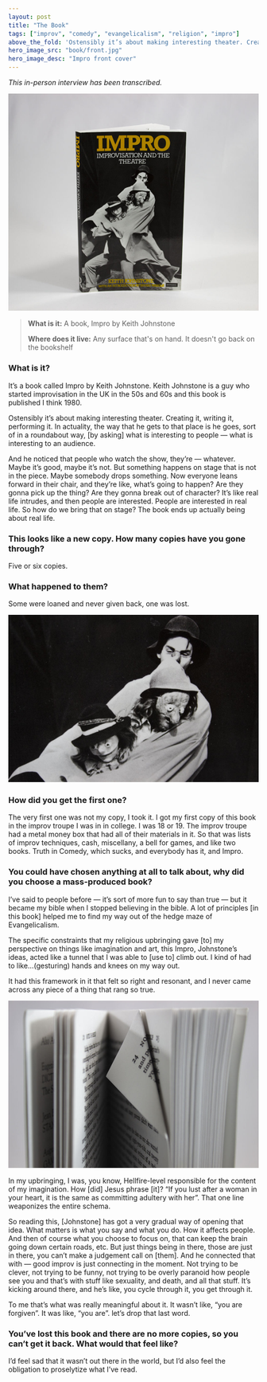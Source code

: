 ```yaml
---
layout: post
title: "The Book"
tags: ["improv", "comedy", "evangelicalism", "religion", "impro"]
above_the_fold: 'Ostensibly it’s about making interesting theater. Creating it, writing it, performing it. In actuality, the way that he gets to that place is he goes, sort of in a roundabout way, [by asking] what is interesting to people — what is interesting to an audience.'
hero_image_src: "book/front.jpg"
hero_image_desc: "Impro front cover"
---
```


_This in-person interview has been transcribed._

[![Impro book, front cover](/assets/img/book/front.jpg)](/assets/img/book/front.jpg)

> **What is it:** A book, Impro by Keith Johnstone
>
> **Where does it live:** Any surface that's on hand. It doesn't go back on the bookshelf 
>

### What is it?
It’s a book called Impro by Keith Johnstone. Keith Johnstone is a guy who started improvisation in the UK in the 50s and 60s and this book is published I think 1980.

Ostensibly it’s about making interesting theater. Creating it, writing it, performing it. In actuality, the way that he gets to that place is he goes, sort of in a roundabout way, [by asking] what is interesting to people — what is interesting to an audience. 

And he noticed that people who watch the show, they’re — whatever. Maybe it’s good, maybe it’s not. But something happens on stage that is not in the piece. Maybe somebody drops something. Now everyone leans forward in their chair, and they’re like, what’s going to happen? Are they gonna pick up the thing? Are they gonna break out of character? It’s like real life intrudes, and then people are interested. People are interested in real life. So how do we bring that on stage? The book ends up actually being about real life.

### This looks like a new copy. How many copies have you gone through?

Five or six copies.

### What happened to them?

Some were loaned and never given back, one was lost.

[![A cover detail](/assets/img/book/detail.jpg)](/assets/img/book/detail.jpg)

### How did you get the first one?
The very first one was not my copy, I took it. I got my first copy of this book in the improv troupe I was in in college. I was 18 or 19. The improv troupe had a metal money box that had all of their materials in it. So that was lists of improv techniques, cash, miscellany, a bell for games, and like two books. Truth in Comedy, which sucks, and everybody has it, and Impro. 

### You could have chosen anything at all to talk about, why did you choose a mass-produced book?

I’ve said to people before — it’s sort of more fun to say than true — but it became my bible when I stopped believing in the bible. A lot of principles [in this book] helped me to find my way out of the hedge maze of Evangelicalism.

The specific constraints that my religious upbringing gave [to] my perspective on things like imagination and art, this Impro, Johnstone’s ideas, acted like a tunnel that I was able to [use to] climb out. I kind of had to like…(gesturing) hands and knees on my way out.

It had this framework in it that felt so right and resonant, and I never came across any piece of a thing that rang so true.

[![Folded pages](/assets/img/book/pages.jpg)](/assets/img/book/pages.jpg)

In my upbringing, I was, you know, Hellfire-level responsible for the content of my imagination. How [did] Jesus phrase [it]? “If you lust after a woman in your heart, it is the same as committing adultery with her”. That one line weaponizes the entire schema. 

So reading this, [Johnstone] has got a very gradual way of opening that idea. What matters is what you say and what you do. How it affects people. And then of course what you choose to focus on, that can keep the brain going down certain roads, etc. But just things being in there, those are just in there, you can’t make a judgement call on [them]. And he connected that with — good improv is just connecting in the moment. Not trying to be clever, not trying to be funny, not trying to be overly paranoid how people see you and that’s with stuff like sexuality, and death, and all that stuff. It’s kicking around there, and he’s like, you cycle through it, you get through it. 

To me that’s what was really meaningful about it. It wasn’t like, “you are forgiven”. It was like, “you are”. let’s drop that last word.


### You’ve lost this book and there are no more copies, so you can’t get it back. What would that feel like?

I’d feel sad that it wasn’t out there in the world, but I’d also feel the obligation to proselytize what I’ve read.

